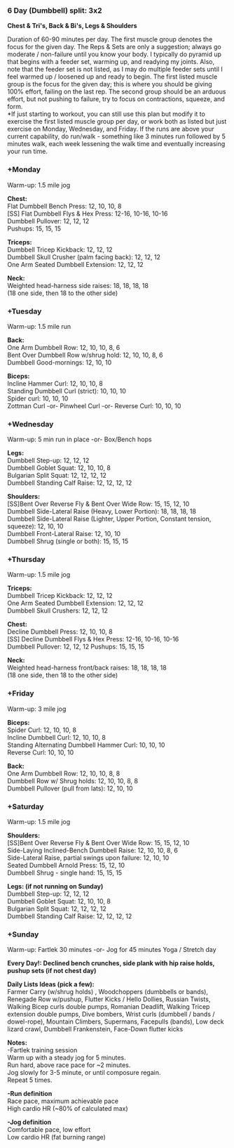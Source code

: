 ### **6 Day (Dumbbell) split: 3x2**
**Chest & Tri's, Back & Bi's, Legs & Shoulders**  

Duration of 60-90 minutes per day. The first muscle group denotes the focus for the given day.  The Reps & Sets are only a suggestion; always go moderate / non-failure until you know your body.  I typically do pyramid up that begins with a feeder set, warming up, and readying my joints. Also, note that the feeder set is not listed, as I may do multiple feeder sets until I feel warmed up /  loosened up and ready to begin. The first listed muscle group is the focus for the given day; this is where you should be giving 100% effort, failing on the last rep.  The second group should be an arduous effort, but not pushing to failure, try to focus on contractions,  squeeze, and form.  
*If just starting to workout, you can still use this plan but modify it to exercise the first listed muscle group per day, or work both as listed but just exercise on Monday, Wednesday, and Friday. If the runs are above your current capability, do run/walk - something like 3 minutes run followed by 5 minutes walk, each week lessening the walk time and eventually increasing your run time.



### **+Monday**  
Warm-up: 1.5 mile jog  

**Chest:**  
Flat Dumbbell Bench Press: 12, 10, 10, 8  
[SS] Flat Dumbbell Flys & Hex Press: 12-16, 10-16, 10-16  
Dumbbell Pullover: 12, 12, 12  
Pushups: 15, 15, 15  

**Triceps:**  
Dumbbell Tricep Kickback: 12, 12, 12  
Dumbbell Skull Crusher (palm facing back): 12, 12, 12  
One Arm Seated Dumbbell Extension: 12, 12, 12  

**Neck:**  
Weighted head-harness side raises: 18, 18, 18, 18  
(18 one side, then 18 to the other side)    


### +Tuesday  
Warm-up: 1.5 mile run  

**Back:**  
One Arm Dumbbell Row: 12, 10, 10, 8, 6  
Bent Over Dumbbell Row w/shrug hold: 12, 10, 10, 8, 6  
Dumbbell Good-mornings: 12, 10, 10  

**Biceps:**  
Incline Hammer Curl: 12, 10, 10, 8  
Standing Dumbbell Curl (strict): 10, 10, 10  
Spider curl: 10, 10, 10  
Zottman Curl -or- Pinwheel Curl -or- Reverse Curl: 10, 10, 10  


### +Wednesday  
Warm-up: 5 min run in place -or- Box/Bench hops  

**Legs:**  
Dumbbell Step-up: 12, 12, 12  
Dumbbell Goblet Squat: 12, 10, 10, 8  
Bulgarian Split Squat: 12, 12, 12, 12  
Dumbbell Standing Calf Raise: 12, 12, 12, 12  

**Shoulders:**  
[SS]Bent Over Reverse Fly & Bent Over Wide Row: 15, 15, 12, 10  
Dumbbell Side-Lateral Raise (Heavy, Lower Portion): 18, 18, 18, 18  
Dumbbell Side-Lateral Raise (Lighter, Upper Portion, Constant tension, squeeze): 12, 10, 10  
Dumbbell Front-Lateral Raise: 12, 10, 10  
Dumbbell Shrug (single or both): 15, 15, 15  


### +Thursday  
Warm-up: 1.5 mile jog  

**Triceps:**  
Dumbbell Tricep Kickback: 12, 12, 12  
One Arm Seated Dumbbell Extension: 12, 12, 12  
Dumbbell Skull Crushers: 12, 12, 12  

**Chest:**  
Decline Dumbbell Press: 12, 10, 10, 8  
[SS] Decline Dumbbell Flys & Hex Press: 12-16, 10-16, 10-16  
Dumbbell Pullover: 12, 12, 12
Pushups: 15, 15, 15  

**Neck:**  
Weighted head-harness front/back raises: 18, 18, 18, 18  
(18 one side, then 18 to the other side)  


### +Friday  
Warm-up: 3 mile jog  

**Biceps:**  
Spider Curl: 12, 10, 10, 8  
Incline Dumbbell Curl: 12, 10, 10, 8  
Standing Alternating Dumbbell Hammer Curl: 10, 10, 10  
Reverse Curl: 10, 10, 10  

**Back:**  
One Arm Dumbbell Row: 12, 10, 10, 8, 8  
Dumbbell Row w/ Shrug holds: 12, 10, 10, 8, 8  
Dumbbell Pullover (pull from lats): 12, 10, 10  


### +Saturday  
Warm-up: 1.5 mile jog

**Shoulders:**  
[SS]Bent Over Reverse Fly & Bent Over Wide Row: 15, 15, 12, 10  
Side-Laying Inclined-Bench Dumbbell Raise: 12, 10, 10, 8, 6  
Side-Lateral Raise, partial swings upon failure: 12, 10, 10  
Seated Dumbbell Arnold Press: 15, 12, 10  
Dumbbell Shrug - single hand: 15, 15, 15  

**Legs: (if not running on Sunday)**  
Dumbbell Step-up: 12, 12, 12  
Dumbbell Goblet Squat: 12, 10, 10, 8  
Bulgarian Split Squat: 12, 12, 12, 12  
Dumbbell Standing Calf Raise: 12, 12, 12, 12  


### +Sunday
Warm-up: Fartlek 30 minutes -or- Jog for 45 minutes
Yoga / Stretch day  

  

**Every Day!: Declined bench crunches, side plank with hip raise holds, pushup sets (if not chest day)**  

**Daily Lists Ideas (pick a few):**  
Farmer Carry (w/shrug holds) , Woodchoppers (dumbbells or bands), Renegade Row w/pushup, Flutter Kicks / Hello Dollies, Russian Twists, Walking Bicep curls double pumps, Romanian Deadlift, Walking Tricep extension double pumps, Dive bombers, Wrist curls (dumbbell / bands / dowel-rope), Mountain Climbers, Supermans, Facepulls (bands), Low deck lizard crawl, Dumbbell Frankenstein, Face-Down flutter kicks  

**Notes:**  
-Fartlek training session  
Warm up with a steady jog for 5 minutes.  
Run hard, above race pace for ~2 minutes.  
Jog slowly for 3-5 minute, or until composure regain.  
Repeat 5 times.  

**-Run definition**  
Race pace, maximum achievable pace  
High cardio HR (~80% of calculated max)  

**-Jog definition**  
Comfortable pace, low effort  
Low cardio HR (fat burning range)
